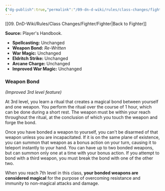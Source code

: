 ```yaml
---
{"dg-publish":true,"permalink":"/09-dn-d-wiki/rules/class-changes/fighter/eldritch-knight/","tags":["class","fighter","subclass"]}
---
```


[[09. DnD-Wiki/Rules/Class Changes/Fighter/Fighter\|Back to Fighter]]


**Source:** Player's Handbook.
* **Spellcasting:** Unchanged
* **Weapon Bond:** *Re-Written*
* **War Magic:** Unchanged
* **Eldritch Strike:** Unchanged
* **Arcane Charge:** Unchanged
* **Improved War Magic:** Unchanged

### Weapon Bond
*(Improved 3rd level feature)*

At 3rd level, you learn a ritual that creates a magical bond between yourself and one weapon. You perform the ritual over the course of 1 hour, which can be done during a short rest. The weapon must be within your reach throughout the ritual, at the conclusion of which you touch the weapon and forge the bond.

Once you have bonded a weapon to yourself, you can't be disarmed of that weapon unless you are incapacitated. If it is on the same plane of existence, you can summon that weapon as a bonus action on your turn, causing it to teleport instantly to your hand.
You can have up to two bonded weapons, but can summon only one at a time with your bonus action. If you attempt to bond with a third weapon, you must break the bond with one of the other two.

When you reach 7th level in this class, **your bonded weapons are considered magical** for the purpose of overcoming resistance and immunity to non-magical attacks and damage.

